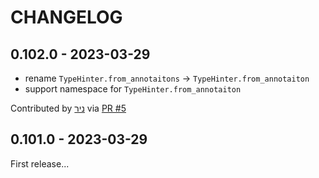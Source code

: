CHANGELOG
=========

0.102.0 - 2023-03-29
--------------------

- rename `TypeHinter.from_annotaitons` -> `TypeHinter.from_annotaiton`
- support namespace for `TypeHinter.from_annotaiton`

Contributed by [ניר](https://github.com/nrbnlulu) via [PR #5](https://github.com/nrbnlulu/typingref/pull/5/)


0.101.0 - 2023-03-29
--------------------

First release...

